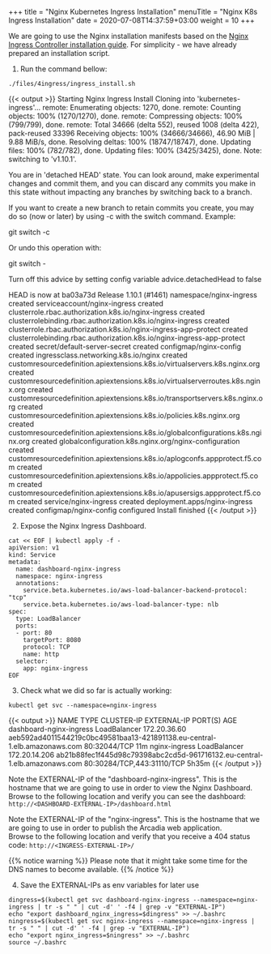 +++
title = "Nginx Kubernetes Ingress Installation"
menuTitle = "Nginx K8s Ingress Installation"
date = 2020-07-08T14:37:59+03:00
weight = 10
+++

We are going to use the Nginx installation manifests based on the [Nginx Ingress Controller installation guide](https://docs.nginx.com/nginx-ingress-controller/installation/installation-with-manifests/).
For simplicity - we have already prepared an installation script.  
1. Run the command bellow:  

```
./files/4ingress/ingress_install.sh
```
{{< output >}}
Starting Nginx Ingress Install
Cloning into 'kubernetes-ingress'...
remote: Enumerating objects: 1270, done.
remote: Counting objects: 100% (1270/1270), done.
remote: Compressing objects: 100% (799/799), done.
remote: Total 34666 (delta 552), reused 1008 (delta 422), pack-reused 33396
Receiving objects: 100% (34666/34666), 46.90 MiB | 9.88 MiB/s, done.
Resolving deltas: 100% (18747/18747), done.
Updating files: 100% (782/782), done.
Updating files: 100% (3425/3425), done.
Note: switching to 'v1.10.1'.

You are in 'detached HEAD' state. You can look around, make experimental
changes and commit them, and you can discard any commits you make in this
state without impacting any branches by switching back to a branch.

If you want to create a new branch to retain commits you create, you may
do so (now or later) by using -c with the switch command. Example:

  git switch -c <new-branch-name>

Or undo this operation with:

  git switch -

Turn off this advice by setting config variable advice.detachedHead to false

HEAD is now at ba03a73d Release 1.10.1 (#1461)
namespace/nginx-ingress created
serviceaccount/nginx-ingress created
clusterrole.rbac.authorization.k8s.io/nginx-ingress created
clusterrolebinding.rbac.authorization.k8s.io/nginx-ingress created
clusterrole.rbac.authorization.k8s.io/nginx-ingress-app-protect created
clusterrolebinding.rbac.authorization.k8s.io/nginx-ingress-app-protect created
secret/default-server-secret created
configmap/nginx-config created
ingressclass.networking.k8s.io/nginx created
customresourcedefinition.apiextensions.k8s.io/virtualservers.k8s.nginx.org created
customresourcedefinition.apiextensions.k8s.io/virtualserverroutes.k8s.nginx.org created
customresourcedefinition.apiextensions.k8s.io/transportservers.k8s.nginx.org created
customresourcedefinition.apiextensions.k8s.io/policies.k8s.nginx.org created
customresourcedefinition.apiextensions.k8s.io/globalconfigurations.k8s.nginx.org created
globalconfiguration.k8s.nginx.org/nginx-configuration created
customresourcedefinition.apiextensions.k8s.io/aplogconfs.appprotect.f5.com created
customresourcedefinition.apiextensions.k8s.io/appolicies.appprotect.f5.com created
customresourcedefinition.apiextensions.k8s.io/apusersigs.appprotect.f5.com created
service/nginx-ingress created
deployment.apps/nginx-ingress created
configmap/nginx-config configured
Install finished
{{< /output >}}
  
2. Expose the Nginx Ingress Dashboard.
```
cat << EOF | kubectl apply -f -
apiVersion: v1
kind: Service
metadata:
  name: dashboard-nginx-ingress
  namespace: nginx-ingress
  annotations:
    service.beta.kubernetes.io/aws-load-balancer-backend-protocol: "tcp"
    service.beta.kubernetes.io/aws-load-balancer-type: nlb
spec:
  type: LoadBalancer
  ports:
  - port: 80
    targetPort: 8080
    protocol: TCP
    name: http
  selector:
    app: nginx-ingress
EOF
```

3. Check what we did so far is actually working:

```
kubectl get svc --namespace=nginx-ingress
```
{{< output >}}
NAME                      TYPE           CLUSTER-IP      EXTERNAL-IP                                                                 PORT(S)                      AGE
dashboard-nginx-ingress   LoadBalancer   172.20.36.60    aeb592ad4011544219c0bc49581baa13-421891138.eu-central-1.elb.amazonaws.com   80:32044/TCP                 11m
nginx-ingress             LoadBalancer   172.20.14.206   ab21b88fec1f445d98c79398abc2cd5d-961716132.eu-central-1.elb.amazonaws.com   80:30284/TCP,443:31110/TCP   5h35m
{{< /output >}}



Note the EXTERNAL-IP of the "dashboard-nginx-ingress". This is the hostname that we are going to use in order to view the Nginx Dashboard.  
Browse to the following location and verify you can see the dashboard: `http://<DASHBOARD-EXTERNAL-IP>/dashboard.html`

Note the EXTERNAL-IP of the "nginx-ingress". This is the hostname that we are going to use in order to publish the Arcadia web application.  
Browse to the following location and verify that you receive a 404 status code: `http://<INGRESS-EXTERNAL-IP>/`  

{{% notice warning %}}
Please note that it might take some time for the DNS names to become available.
{{% /notice %}}

4. Save the EXTERNAL-IPs as env variables for later use
```
dingress=$(kubectl get svc dashboard-nginx-ingress --namespace=nginx-ingress | tr -s " " | cut -d' ' -f4 | grep -v "EXTERNAL-IP")
echo "export dashboard_nginx_ingress=$dingress" >> ~/.bashrc 
ningress=$(kubectl get svc nginx-ingress --namespace=nginx-ingress | tr -s " " | cut -d' ' -f4 | grep -v "EXTERNAL-IP")
echo "export nginx_ingress=$ningress" >> ~/.bashrc 
source ~/.bashrc
```